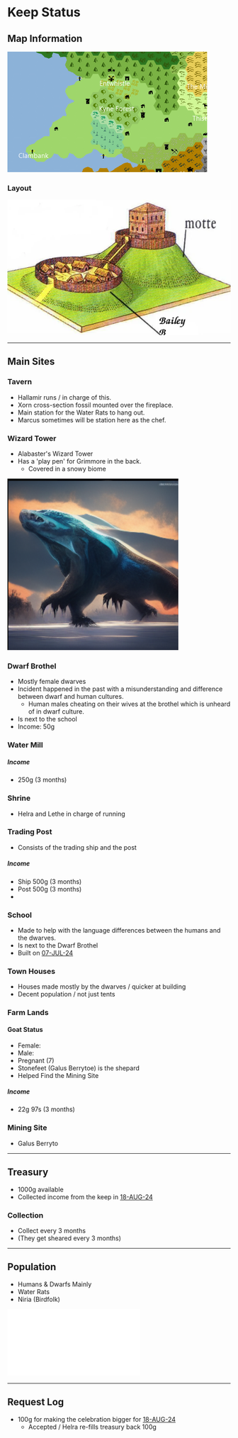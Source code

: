 # Keep Status

## Map Information
![](../Images/Maps/keep-map-location.png)
### Layout
![](../Images/Maps/keep-layout.png)

---------------------------------------------

## Main Sites

### Tavern
- Hallamir runs / in charge of this.
- Xorn cross-section fossil mounted over the fireplace.
- Main station for the Water Rats to hang out.
- Marcus sometimes will be station here as the chef.

### Wizard Tower
- Alabaster's Wizard Tower
- Has a 'play pen' for Grimmore in the back.
  - Covered in a snowy biome 
  
![](../Images/Companions%20&%20Pals/Animals/Grimmore-%20Ice-Monitor-Lizard.png)

### Dwarf Brothel
- Mostly female dwarves
- Incident happened in the past with a misunderstanding and difference between dwarf and human cultures.
  - Human males cheating on their wives at the brothel which is unheard of in dwarf culture.
- Is next to the school
- Income: 50g

### Water Mill

##### Income
- 250g (3 months)

### Shrine
- Helra and Lethe in charge of running


### Trading Post
- Consists of the trading ship and the post

##### Income
- Ship 500g (3 months)
- Post 500g (3 months)
- 
### School
- Made to help with the language differences between the humans and the dwarves.
- Is next to the Dwarf Brothel
- Built on [07-JUL-24](Session%20Notes/07-JUL-24.md)

### Town Houses
- Houses made mostly by the dwarves / quicker at building
- Decent population / not just tents


### Farm Lands
#### Goat Status
- Female: 
- Male: 
- Pregnant (7)
- Stonefeet (Galus Berrytoe) is the shepard
- Helped Find the Mining Site

##### Income
- 22g 97s (3 months)

### Mining Site
- Galus Berryto


-----------------------------------------

## Treasury
- 1000g available
- Collected income from the keep in [18-AUG-24](Session%20Notes/)

### Collection 
- Collect every 3 months
- (They get sheared every 3 months)

-----------------------------------------
## Population
- Humans & Dwarfs Mainly
- Water Rats
- Niria (Birdfolk)

![](../Images/Important%20NPCs/Niria%20(Bird%20Folk).md)


-----------------------------------------

## Request Log
- 100g for making the celebration bigger for [18-AUG-24](Session%20Notes/)
  - Accepted / Helra re-fills treasury back 100g